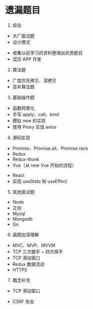 # 遗漏题目

1. 综合
  * 大厂面试题
  * 设计模式
  - 收集以前学习的资料整理出优质题目
  - 混合 APP 开发

2. 算法题
  - 广度优先拷贝、深拷贝
  - 恶补算法题

3. 基础操作题
  * 函数柯里化
  * 手写 apply、call、bind
  * 模拟 new 的实现
  * 使用 Proxy 实现 axios

4. 源码实现
  * Promise、Promise.all、Promise.race
  * Redux
  * Redux-thunk
  * Vue（从 new Vue 开始的流程）
  - React
  - 实现 useState 和 useEffect

5. 其他面试题
  - Node
  - 正则
  - Mysql
  - Mongodb
  - Go

6. 画图加深理解
  - MVC、MVP、MVVM
  - TCP 三次握手 + 四次挥手
  - TCP 滑动窗口
  - Redux 数据流动
  - HTTPS

7. 概念补充
  - TCP 滑动窗口
  * CSRF 攻击